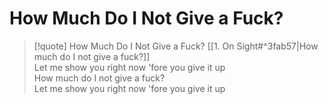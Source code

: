 # How Much Do I Not Give a Fuck?

> [!quote] How Much Do I Not Give a Fuck?
[[1. On Sight#^3fab57|How much do I not give a fuck?]]  
Let me show you right now 'fore you give it up  
How much do I not give a fuck?  
Let me show you right now 'fore you give it up
